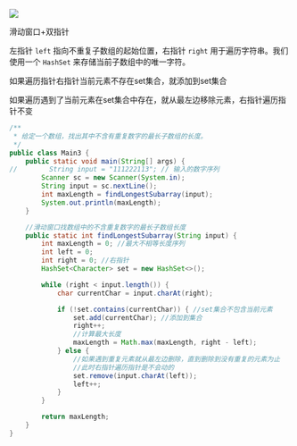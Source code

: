

![](https://alylmengbucket.oss-cn-nanjing.aliyuncs.com/2023-9/202309162213649.png)





滑动窗口+双指针

左指针 `left` 指向不重复子数组的起始位置，右指针 `right` 用于遍历字符串。我们使用一个 `HashSet` 来存储当前子数组中的唯一字符。

如果遍历指针右指针当前元素不存在set集合，就添加到set集合

如果遍历遇到了当前元素在set集合中存在，就从最左边移除元素，右指针遍历指针不变

```java
/**
 * 给定一个数组，找出其中不含有重复数字的最长子数组的长度。
 */
public class Main3 {
    public static void main(String[] args) {
//        String input = "111222113"; // 输入的数字序列
        Scanner sc = new Scanner(System.in);
        String input = sc.nextLine();
        int maxLength = findLongestSubarray(input);
        System.out.println(maxLength);
    }

    //滑动窗口找数组中的不含重复数字的最长子数组长度
    public static int findLongestSubarray(String input) {
        int maxLength = 0; //最大不相等长度序列
        int left = 0;
        int right = 0; //右指针
        HashSet<Character> set = new HashSet<>();

        while (right < input.length()) {
            char currentChar = input.charAt(right);

            if (!set.contains(currentChar)) { //set集合不包含当前元素
                set.add(currentChar); //添加到集合
                right++;
                //计算最大长度
                maxLength = Math.max(maxLength, right - left);
            } else {
                //如果遇到重复元素就从最左边删除，直到删除到没有重复的元素为止
                //此时右指针遍历指针是不会动的
                set.remove(input.charAt(left)); 
                left++;
            }
        }

        return maxLength;
    }
}
```




